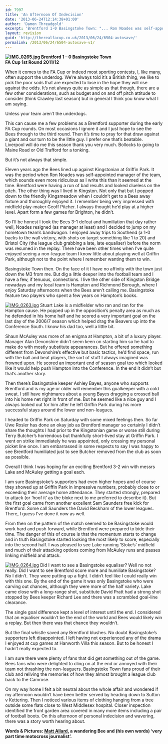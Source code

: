 ```yaml
---
id: 7997
title: 'An Afternoon Of Indecision'
date: '2013-06-24T12:14:38+01:00'
author: 'Damon Threadgold'
excerpt: 'Brentford 1-0 Basingstoke Town: "... Ron Noades was self-appointed manager of the team, which sounds even more ridiculous as I write this than it seemed at the time ..."'
layout: revision
guid: 'http://therealfacup.co.uk/2013/06/24/6504-autosave/'
permalink: /2013/06/24/6504-autosave-v1/
---
```


**[![IMG_0265.jpg](http://lh4.ggpht.com/-7E_ft1oHqE8/TsBSyCp3wRI/AAAAAAAABRg/LQolHczucvY/h320/IMG_0265.jpg)](http://lh4.ggpht.com/-7E_ft1oHqE8/TsBSyCp3wRI/AAAAAAAABRg/LQolHczucvY/w800/IMG_0265.jpg) Brentford 1 – 0 Basingstoke Town**  
**FA Cup 1st Round 2011/12**

When it comes to the FA Cup or indeed most sporting contests, I, like many, often support the underdog. We’re always told it’s a British thing, we like to pick the poor sods that are expected to lose in the hope they will rise against the odds. It’s not always quite as simple as that though, there are a few other considerations, such as budget and on and off pitch attitude to consider (think Crawley last season) but in general I think you know what I am saying.

Unless your team aren’t the underdogs.

This can cause me a few problems as a Brentford supporter during the early FA Cup rounds. On most occasions I ignore it and I just hope to see the Bees through to the third round. Then it’s time to pray for that draw against a giant and our turn to be the little guy. I prefer one that’s beatable. Liverpool will do me this season thank you very much. Bollocks to going to Maine Road or Old Trafford for a tonking.

But it’s not always that simple.

Eleven years ago the Bees lined up against Kingstonian at Griffin Park. It was the period when Ron Noades was self-appointed manager of the team, which sounds even more ridiculous as I write this than it seemed at the time. Brentford were having a run of bad results and looked clueless on the pitch. The other thing was I lived in Kingston. Not only that but I popped down to the friendly Kingsmeadow when I couldn’t get to a Bees away fixture and thoroughly enjoyed it. I remember being very impressed with midfield play-maker Geoff Pitcher. I always thought he’d play at a higher level. Apart form a few games for Brighton, he didn’t.

So I’ll be honest I took the Bees 3-1 defeat and humiliation that day rather well, Noades resigned (as manager at least) and I decided to jump on my hometown team’s bandwagon. I enjoyed away trips to Southend (a 1-0 backs to the wall victory, with shots on target something like 1 to 20) and Bristol City (the league club grabbing a late, late equaliser) before the norm was resumed in the replay. There have been other times when I’ve quite enjoyed seeing a non-league team I know little about playing well at Griffin Park, although not to the point where I remember wanting them to win.

Basingstoke Town then. On the face of it I have no affinity with the town just down the M3 from me. But dig a little deeper into the football team and I have a few, if tenuous, connections. I live the other side of Kingston Bridge nowadays and my local team is Hampton and Richmond Borough, where I enjoy Saturday afternoons when the Bees aren’t calling me. Basingstoke feature two players who spent a few years on Hampton’s books.

[![IMG_0263.jpg](http://lh3.ggpht.com/-mzGIHkdgVn0/TsBSzJ-mGJI/AAAAAAAABRo/B3g8jyuzzTk/h320/IMG_0263.jpg)](http://lh3.ggpht.com/-mzGIHkdgVn0/TsBSzJ-mGJI/AAAAAAAABRo/B3g8jyuzzTk/w800/IMG_0263.jpg) Stuart Lake is a midfielder who ran and ran for the Hampton cause. He popped up in the opposition’s penalty area as much as he defended in his home half and he scored a very important goal on the last day of the 2006/7 season which helped drag the Beavers up into the Conference South. I know his dad too, well a little bit.

Shaun McAuley was more of an enigma at Hampton, a bit of a luxury player. Manager Alan Devonshire didn’t seem keen on starting him so he had to make do with mostly substitute appearances. But he offered something different from Devonshire’s effective but basic tactics, he’d find space, run with the ball and beat players, the sort of stuff I always imagined was frowned upon. He scored an important end of season goal too which looked like it would help push Hampton into the Conference. In the end it didn’t but that’s another story.

Then there’s Basingstoke keeper Ashley Bayes, anyone who supports Brentford and is my age or older will remember this goalkeeper with a cold sweat. I still have nightmares about a young Bayes dragging a crossed ball into his home net right in front of me. But he seemed like a nice guy and I always looked out for him after he left Griffin Park during his more successful stays around the lower and non-leagues.

I headed to Griffin Park on Saturday with some mixed feelings then. So far Uwe Rosler has done an okay job as Brentford manager so certainly I didn’t share the thoughts I had prior to the Kingstonian game or worse still during Terry Butcher’s horrendous but thankfully short-lived stay at Griffin Park. I went on strike immediately he was appointed, only crossing my personal picket line once. I am embarrassed in some respects to say I was happy to see Brentford humiliated just to see Butcher removed from the club as soon as possible.

Overall I think I was hoping for an exciting Brentford 3-2 win with messrs Lake and McAuley getting a goal each.

I am sure Basingstoke’s supporters had even higher hopes and of course they showed up at Griffin Park in impressive numbers, probably close to or exceeding their average home attendance. They started strongly, prepared to attack (or ‘hoof it’ as the bloke next to me preferred to describe it). But the first goal came from another excellent Sam Saunders free kick for Brentford. Some call Saunders the David Beckham of the lower leagues. There, I guess I’ve done it now as well.

From then on the pattern of the match seemed to be Basingstoke would work hard and push forward, while Brentford were prepared to bide their time. The danger of this of course is that the momentum starts to change and in truth Basingstoke started looking the most likely to score, especially into the second half. I was pleased to see Lake running ‘Stoke’s’ midfield and much of their attacking options coming from McAuley runs and passes linking midfield and attack.

[![IMG_0264.jpg](http://lh6.ggpht.com/-sSvI7lYULAk/TsBSwdYQNSI/AAAAAAAABRY/KQxRaMDtBY0/h320/IMG_0264.jpg)](http://lh6.ggpht.com/-sSvI7lYULAk/TsBSwdYQNSI/AAAAAAAABRY/KQxRaMDtBY0/w800/IMG_0264.jpg) Did I want to see a Basingstoke equaliser? Well no not really. Did I want to see Brentford score more and humiliate Basingstoke? No I didn’t. They were putting up a fight. I didn’t feel like I could really win with this one. By the end of the game it was only Basingstoke who were carving out chances, although they were more of the half variety. Lake came close with a long-range shot, substitute David Pratt had a strong shot stopped by Bees keeper Richard Lee and there was a scrambled goal-line clearance.

The single goal difference kept a level of interest until the end. I considered that an equaliser wouldn’t be the end of the world and Bees would likely win a replay. But then there was that chance they wouldn’t.

But the final whistle saved any Brentford blushes. No doubt Basingstoke’s supporters left disappointed. I left having not experienced any of the drama I enjoyed at cup games at Hanworth Villa this season. But to be honest I hadn’t really expected to.

I am sure there were plenty of fans that did get something out of the game. Bees fans who were delighted to cling on at the end or annoyed with their team not thrashing the non-leaguers. Basingstoke Town fans proud of their club and reliving the memories of how they almost brought a league club back to the Camrose.

On my way home I felt a bit neutral about the whole affair and wondered if my afternoon wouldn’t have been better served by heading down to Sutton v Kettering. Then I noticed various items of clothing hanging from a tree outside some flats close to West Middlesex hospital. Closer inspection identified the front garden area covered in many more items including a pair of football boots. On this afternoon of personal indecision and wavering, there was a story worth hearing about.

**Words &amp; Pictures: [Matt Allard](http://twitter.com/#%21/theMattAllard), a wandering Bee and (his own words) ‘very part time motocross journalist’.**